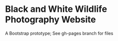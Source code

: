 # Black and White Wildlife Photography Website

A Bootstrap prototype; See gh-pages branch for files

